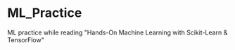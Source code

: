 # ML_Practice
ML practice while reading "Hands-On Machine Learning with Scikit-Learn &amp; TensorFlow"
